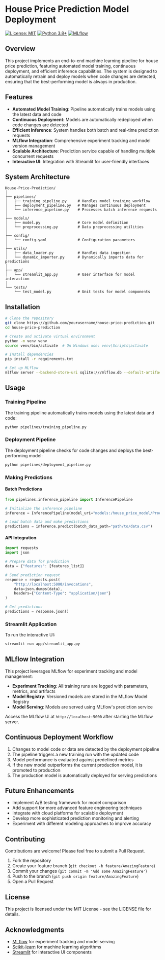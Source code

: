 # House Price Prediction Model Deployment

[![License: MIT](https://img.shields.io/badge/License-MIT-yellow.svg)](https://opensource.org/licenses/MIT)
[![Python 3.8+](https://img.shields.io/badge/python-3.8+-blue.svg)](https://www.python.org/downloads/)
[![MLflow](https://img.shields.io/badge/MLflow-2.0+-blue.svg)](https://mlflow.org/)

## Overview

This project implements an end-to-end machine learning pipeline for house price prediction, featuring automated model training, continuous deployment, and efficient inference capabilities. The system is designed to automatically retrain and deploy models when code changes are detected, ensuring that the best-performing model is always in production.

## Features

- **Automated Model Training**: Pipeline automatically trains models using the latest data and code
- **Continuous Deployment**: Models are automatically redeployed when code changes are detected
- **Efficient Inference**: System handles both batch and real-time prediction requests
- **MLflow Integration**: Comprehensive experiment tracking and model version management
- **Scalable Architecture**: Prediction service capable of handling multiple concurrent requests
- **Interactive UI**: Integration with Streamlit for user-friendly interfaces

## System Architecture

```
House-Price-Prediction/
│
├── pipelines/
│   ├── training_pipeline.py     # Handles model training workflow
│   ├── deployment_pipeline.py   # Manages continuous deployment
│   └── inference_pipeline.py    # Processes batch inference requests
│
├── models/
│   ├── model.py                 # Core model definition
│   └── preprocessing.py         # Data preprocessing utilities
│
├── config/
│   └── config.yaml              # Configuration parameters
│
├── utils/
│   ├── data_loader.py           # Handles data ingestion
│   └── dynamic_importer.py      # Dynamically imports data for predictions
│
├── app/
│   └── streamlit_app.py         # User interface for model interaction
│
└── tests/
    └── test_model.py            # Unit tests for model components
```

## Installation

```bash
# Clone the repository
git clone https://github.com/yourusername/house-price-prediction.git
cd house-price-prediction

# Create and activate virtual environment
python -m venv venv
source venv/bin/activate  # On Windows use: venv\Scripts\activate

# Install dependencies
pip install -r requirements.txt

# Set up MLflow
mlflow server --backend-store-uri sqlite:///mlflow.db --default-artifact-root ./mlruns
```

## Usage

### Training Pipeline

The training pipeline automatically trains models using the latest data and code:

```bash
python pipelines/training_pipeline.py
```

### Deployment Pipeline

The deployment pipeline checks for code changes and deploys the best-performing model:

```bash
python pipelines/deployment_pipeline.py
```

### Making Predictions

#### Batch Predictions

```python
from pipelines.inference_pipeline import InferencePipeline

# Initialize the inference pipeline
inference = InferencePipeline(model_uri="models:/house_price_model/Production")

# Load batch data and make predictions
predictions = inference.predict(batch_data_path="path/to/data.csv")
```

#### API Integration

```python
import requests
import json

# Prepare data for prediction
data = {"features": [features_list]}

# Send prediction request
response = requests.post(
    "http://localhost:5000/invocations",
    data=json.dumps(data),
    headers={"Content-Type": "application/json"}
)

# Get predictions
predictions = response.json()
```

### Streamlit Application

To run the interactive UI:

```bash
streamlit run app/streamlit_app.py
```

## MLflow Integration

This project leverages MLflow for experiment tracking and model management:

- **Experiment Tracking**: All training runs are logged with parameters, metrics, and artifacts
- **Model Registry**: Versioned models are stored in the MLflow Model Registry
- **Model Serving**: Models are served using MLflow's prediction service

Access the MLflow UI at `http://localhost:5000` after starting the MLflow server.

## Continuous Deployment Workflow

1. Changes to model code or data are detected by the deployment pipeline
2. The pipeline triggers a new training run with the updated code
3. Model performance is evaluated against predefined metrics
4. If the new model outperforms the current production model, it is promoted to production
5. The production model is automatically deployed for serving predictions

## Future Enhancements

- Implement A/B testing framework for model comparison
- Add support for more advanced feature engineering techniques
- Integrate with cloud platforms for scalable deployment
- Develop more sophisticated prediction monitoring and alerting
- Experiment with different modeling approaches to improve accuracy

## Contributing

Contributions are welcome! Please feel free to submit a Pull Request.

1. Fork the repository
2. Create your feature branch (`git checkout -b feature/AmazingFeature`)
3. Commit your changes (`git commit -m 'Add some AmazingFeature'`)
4. Push to the branch (`git push origin feature/AmazingFeature`)
5. Open a Pull Request

## License

This project is licensed under the MIT License - see the LICENSE file for details.

## Acknowledgments

- [MLflow](https://mlflow.org/) for experiment tracking and model serving
- [Scikit-learn](https://scikit-learn.org/) for machine learning algorithms
- [Streamlit](https://streamlit.io/) for interactive UI components
